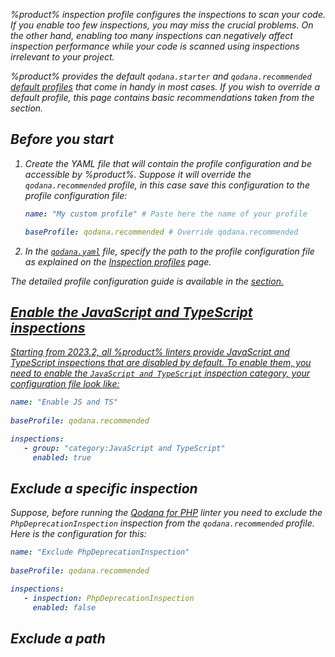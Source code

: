 [//]: # (title: Override a profile)

<var name="wiki-glob" value="https://en.wikipedia.org/wiki/Glob_(programming)"/>
<var name="idea-scopes" value="https://www.jetbrains.com/help/idea/scope-language-syntax-reference.html"/>

%product% inspection profile configures the inspections to scan your code. If you enable too few
inspections, you may miss the crucial problems. On the other hand, enabling too many inspections can negatively affect
inspection performance while your code is scanned using inspections irrelevant to your project. 

%product% provides the default `qodana.starter` and `qodana.recommended` 
[default profiles](inspection-profiles.md#Default+profiles) that come in handy in most cases. If you wish to 
override a default profile, this page contains basic recommendations taken from the [](custom-profiles.md) section. 

## Before you start

1. Create the YAML file that will contain the profile configuration and be accessible by %product%. Suppose it will override
the `qodana.recommended` profile, in this case save this configuration to the profile configuration file:

    ```yaml
    name: "My custom profile" # Paste here the name of your profile
    
    baseProfile: qodana.recommended # Override qodana.recommended
    ```

2. In the [`qodana.yaml`](qodana-yaml.md) file, specify the path to the profile configuration file as explained on the 
[Inspection profiles](inspection-profiles.md#Profile+path) page.

<tip>The detailed profile configuration guide is available in the <a href="custom-profiles.md"/> section.</tip>

## Enable the JavaScript and TypeScript inspections

Starting from 2023.2, all %product% linters provide JavaScript and TypeScript inspections that are disabled by default. 
To enable them, you need to enable the `JavaScript and TypeScript` inspection category, your configuration file look like:

```yaml
name: "Enable JS and TS" 
    
baseProfile: qodana.recommended

inspections:
   - group: "category:JavaScript and TypeScript"
     enabled: true
```

## Exclude a specific inspection

Suppose, before running the [Qodana for PHP](qodana-php.md) linter you need to exclude the `PhpDeprecationInspection` 
inspection from the `qodana.recommended` profile. Here is the configuration for this:

```yaml
name: "Exclude PhpDeprecationInspection"
    
baseProfile: qodana.recommended

inspections:
   - inspection: PhpDeprecationInspection
     enabled: false
```

## Exclude a path

<include src="custom-profiles.md" include-id="custom-profiles-exclude-paths"/>

